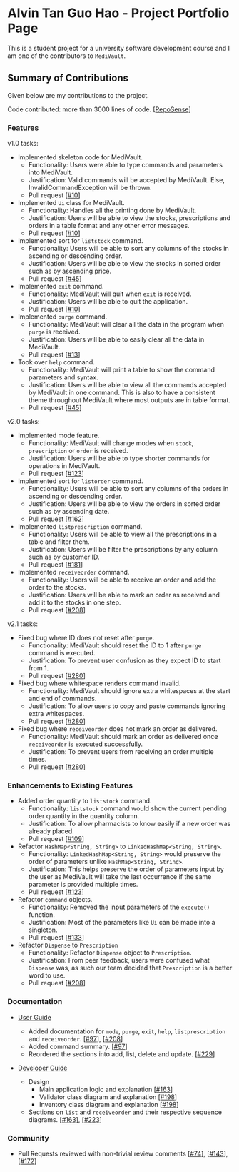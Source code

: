# Alvin Tan Guo Hao - Project Portfolio Page

This is a student project for a university software development course and I am one of the contributors to `MediVault`.

## Summary of Contributions

Given below are my contributions to the project.

Code contributed: more than 3000 lines of
code. [[RepoSense](https://nus-cs2113-ay2122s1.github.io/tp-dashboard/?search=alvintan01&sort=groupTitle&sortWithin=title&timeframe=commit&mergegroup=&groupSelect=groupByRepos&breakdown=true&checkedFileTypes=docs~functional-code~test-code~other&since=2021-09-25&tabOpen=true&tabType=authorship&tabAuthor=alvintan01&tabRepo=AY2122S1-CS2113T-T10-1%2Ftp%5Bmaster%5D&authorshipIsMergeGroup=false&authorshipFileTypes=docs~functional-code~test-code~other&authorshipIsBinaryFileTypeChecked=false)]

### Features

v1.0 tasks:

- Implemented skeleton code for MediVault.
    - Functionality: Users were able to type commands and parameters into MediVault.
    - Justification: Valid commands will be accepted by MediVault. Else, InvalidCommandException will be thrown.
    - Pull request [[#10](https://github.com/AY2122S1-CS2113T-T10-1/tp/pull/10)]
- Implemented `Ui` class for MediVault.
    - Functionality: Handles all the printing done by MediVault.
    - Justification: Users will be able to view the stocks, prescriptions and orders in a table format and any other
      error messages.
    - Pull request [[#10](https://github.com/AY2122S1-CS2113T-T10-1/tp/pull/10)]
- Implemented sort for `liststock` command.
    - Functionality: Users will be able to sort any columns of the stocks in ascending or descending order.
    - Justification: Users will be able to view the stocks in sorted order such as by ascending price.
    - Pull request [[#45](https://github.com/AY2122S1-CS2113T-T10-1/tp/pull/45)]
- Implemented `exit` command.
    - Functionality: MediVault will quit when `exit` is received.
    - Justification: Users will be able to quit the application.
    - Pull request [[#10](https://github.com/AY2122S1-CS2113T-T10-1/tp/pull/10)]
- Implemented `purge` command.
    - Functionality: MediVault will clear all the data in the program when `purge` is received.
    - Justification: Users will be able to easily clear all the data in MediVault.
    - Pull request [[#13](https://github.com/AY2122S1-CS2113T-T10-1/tp/pull/13)]
- Took over `help` command.
    - Functionality: MediVault will print a table to show the command parameters and syntax.
    - Justification: Users will be able to view all the commands accepted by MediVault in one command. This is also to
      have a consistent theme throughout MediVault where most outputs are in table format.
    - Pull request [[#45](https://github.com/AY2122S1-CS2113T-T10-1/tp/pull/45)]

v2.0 tasks:

- Implemented mode feature.
    - Functionality: MediVault will change modes when `stock`, `prescription` or `order` is received.
    - Justification: Users will be able to type shorter commands for operations in MediVault.
    - Pull request [[#123](https://github.com/AY2122S1-CS2113T-T10-1/tp/pull/123)]
- Implemented sort for `listorder` command.
    - Functionality: Users will be able to sort any columns of the orders in ascending or descending order.
    - Justification: Users will be able to view the orders in sorted order such as by ascending date.
    - Pull request [[#162](https://github.com/AY2122S1-CS2113T-T10-1/tp/pull/162)]
- Implemented `listprescription` command.
    - Functionality: Users will be able to view all the prescriptions in a table and filter them.
    - Justification: Users will be filter the prescriptions by any column such as by customer ID.
    - Pull request [[#181](https://github.com/AY2122S1-CS2113T-T10-1/tp/pull/181)]
- Implemented `receiveorder` command.
    - Functionality: Users will be able to receive an order and add the order to the stocks.
    - Justification: Users will be able to mark an order as received and add it to the stocks in one step.
    - Pull request [[#208](https://github.com/AY2122S1-CS2113T-T10-1/tp/pull/208)]

v2.1 tasks:

- Fixed bug where ID does not reset after `purge`.
  - Functionality: MediVault should reset the ID to 1 after `purge` command is executed.
  - Justification: To prevent user confusion as they expect ID to start from 1.
  - Pull request [[#280](https://github.com/AY2122S1-CS2113T-T10-1/tp/pull/280)]
- Fixed bug where whitespace renders command invalid.
  - Functionality: MediVault should ignore extra whitespaces at the start and end of commands.
  - Justification: To allow users to copy and paste commands ignoring extra whitespaces.
  - Pull request [[#280](https://github.com/AY2122S1-CS2113T-T10-1/tp/pull/280)]
- Fixed bug where `receiveorder` does not mark an order as delivered.
  - Functionality: MediVault should mark an order as delivered once `receiveorder` is executed successfully.
  - Justification: To prevent users from receiving an order multiple times.
  - Pull request [[#280](https://github.com/AY2122S1-CS2113T-T10-1/tp/pull/280)]
    

### Enhancements to Existing Features

- Added order quantity to `liststock` command.
    - Functionality: `liststock` command would show the current pending order quantity in the quantity column.
    - Justification: To allow pharmacists to know easily if a new order was already placed.
    - Pull request [[#109](https://github.com/AY2122S1-CS2113T-T10-1/tp/pull/109)]
- Refactor `HashMap<String, String>` to `LinkedHashMap<String, String>`.
    - Functionality: `LinkedHashMap<String, String>` would preserve the order of parameters
      unlike `HashMap<String, String>`.
    - Justification: This helps preserve the order of parameters input by the user as MediVault will take the last
      occurrence if the same parameter is provided multiple times.
    - Pull request [[#123](https://github.com/AY2122S1-CS2113T-T10-1/tp/pull/123)]
- Refactor `command` objects.
    - Functionality: Removed the input parameters of the `execute()` function.
    - Justification: Most of the parameters like `Ui` can be made into a singleton.
    - Pull request [[#133](https://github.com/AY2122S1-CS2113T-T10-1/tp/pull/133)]
- Refactor `Dispense` to `Prescription`
    - Functionality: Refactor `Dispense` object to `Prescription`.
    - Justification: From peer feedback, users were confused what `Dispense` was, as such our team decided
      that `Prescription` is a better word to use.
    - Pull request [[#208](https://github.com/AY2122S1-CS2113T-T10-1/tp/pull/208)]

### Documentation

- [User Guide](../UserGuide.md)
    - Added documentation for `mode`, `purge`, `exit`, `help`, `listprescription` and `receiveorder`. [[#97](https://github.com/AY2122S1-CS2113T-T10-1/tp/pull/97)], [[#208](https://github.com/AY2122S1-CS2113T-T10-1/tp/pull/208)]
    - Added command summary. [[#97](https://github.com/AY2122S1-CS2113T-T10-1/tp/pull/97)]
    - Reordered the sections into add, list, delete and update. [[#229](https://github.com/AY2122S1-CS2113T-T10-1/tp/pull/229)]

- [Developer Guide](../DeveloperGuide.md)
  - Design
    - Main application logic and explanation [[#163](https://github.com/AY2122S1-CS2113T-T10-1/tp/pull/163)]
    - Validator class diagram and explanation [[#198](https://github.com/AY2122S1-CS2113T-T10-1/tp/pull/198)]
    - Inventory class diagram and explanation [[#198](https://github.com/AY2122S1-CS2113T-T10-1/tp/pull/198)]
  - Sections on `list` and `receiveorder` and their respective sequence diagrams. [[#163](https://github.com/AY2122S1-CS2113T-T10-1/tp/pull/163)], [[#223](https://github.com/AY2122S1-CS2113T-T10-1/tp/pull/223)]

### Community

- Pull Requests reviewed with non-trivial review comments [[#74](https://github.com/AY2122S1-CS2113T-T10-1/tp/pull/74)], [[#143](https://github.com/AY2122S1-CS2113T-T10-1/tp/pull/143)], [[#172](https://github.com/AY2122S1-CS2113T-T10-1/tp/pull/172)]
